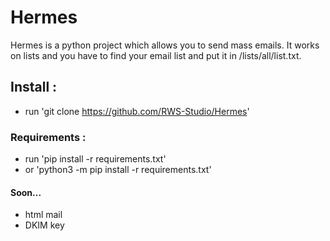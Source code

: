 # Hermes

Hermes is a python project which allows you to send mass emails. 
It works on lists and you have to find your email list and put it in /lists/all/list.txt.

## Install : 
  - run 'git clone https://github.com/RWS-Studio/Hermes'

### Requirements :
  - run 'pip install -r requirements.txt'
  - or 'python3 -m pip install -r requirements.txt'

#### Soon...
- html mail
- DKIM key
